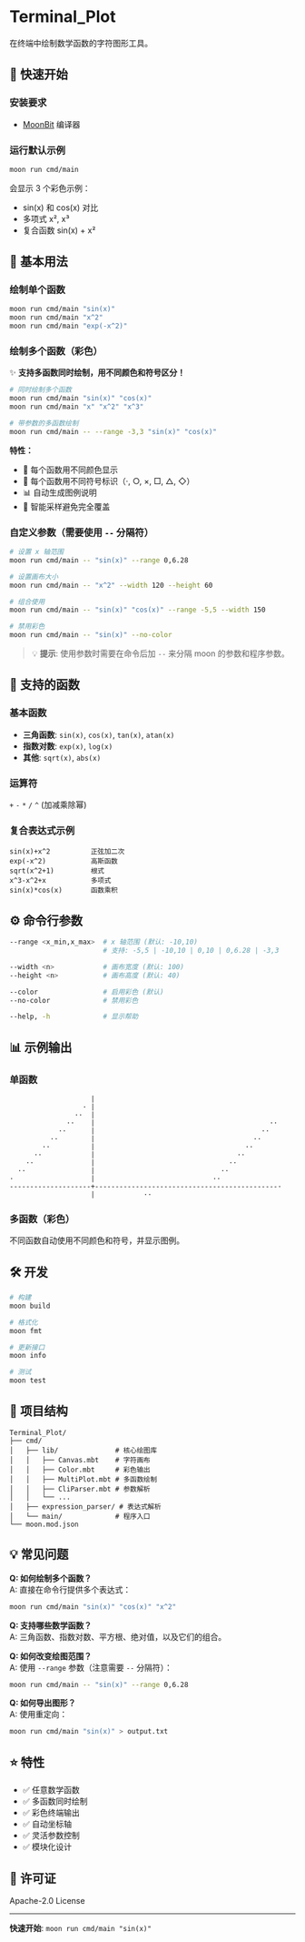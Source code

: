 # Terminal_Plot

在终端中绘制数学函数的字符图形工具。

## 🚀 快速开始

### 安装要求
- [MoonBit](https://www.moonbitlang.com/) 编译器

### 运行默认示例
```bash
moon run cmd/main
```

会显示 3 个彩色示例：
- sin(x) 和 cos(x) 对比
- 多项式 x², x³
- 复合函数 sin(x) + x²

## 📖 基本用法

### 绘制单个函数
```bash
moon run cmd/main "sin(x)"
moon run cmd/main "x^2"
moon run cmd/main "exp(-x^2)"
```

### 绘制多个函数（彩色）

✨ **支持多函数同时绘制，用不同颜色和符号区分！**

```bash
# 同时绘制多个函数
moon run cmd/main "sin(x)" "cos(x)"
moon run cmd/main "x" "x^2" "x^3"

# 带参数的多函数绘制
moon run cmd/main -- --range -3,3 "sin(x)" "cos(x)"
```

**特性：**
- 🎨 每个函数用不同颜色显示
- 🔣 每个函数用不同符号标识（·, ○, ×, □, △, ◇）
- 📊 自动生成图例说明
- 🎯 智能采样避免完全覆盖

### 自定义参数（需要使用 `--` 分隔符）
```bash
# 设置 x 轴范围
moon run cmd/main -- "sin(x)" --range 0,6.28

# 设置画布大小
moon run cmd/main -- "x^2" --width 120 --height 60

# 组合使用
moon run cmd/main -- "sin(x)" "cos(x)" --range -5,5 --width 150

# 禁用彩色
moon run cmd/main -- "sin(x)" --no-color
```

> 💡 **提示**: 使用参数时需要在命令后加 `--` 来分隔 moon 的参数和程序参数。

## 🎨 支持的函数

### 基本函数
- **三角函数**: `sin(x)`, `cos(x)`, `tan(x)`, `atan(x)`
- **指数对数**: `exp(x)`, `log(x)`
- **其他**: `sqrt(x)`, `abs(x)`

### 运算符
`+` `-` `*` `/` `^` (加减乘除幂)

### 复合表达式示例
```
sin(x)+x^2          正弦加二次
exp(-x^2)           高斯函数
sqrt(x^2+1)         根式
x^3-x^2+x           多项式
sin(x)*cos(x)       函数乘积
```

## ⚙️ 命令行参数

```bash
--range <x_min,x_max>  # x 轴范围 (默认: -10,10)
                       # 支持: -5,5 | -10,10 | 0,10 | 0,6.28 | -3,3

--width <n>            # 画布宽度 (默认: 100)
--height <n>           # 画布高度 (默认: 40)

--color                # 启用彩色 (默认)
--no-color             # 禁用彩色

--help, -h             # 显示帮助
```

## 📊 示例输出

### 单函数
```
                    |                                              
                  · |                                              
                ··  |                                              
              ··    |                                           ·· 
            ··      |                                         ··   
          ··        |                                       ··     
        ··          |                                     ··       
      ··            |                                   ··         
    ··              |                                 ··           
  ··                |                               ··             
·                   |                             ··               
--------------------+---------------------------------------------·
                    |            ··                                
```

### 多函数（彩色）
不同函数自动使用不同颜色和符号，并显示图例。

## 🛠️ 开发

```bash
# 构建
moon build

# 格式化
moon fmt

# 更新接口
moon info

# 测试
moon test
```

## 📂 项目结构

```
Terminal_Plot/
├── cmd/
│   ├── lib/              # 核心绘图库
│   │   ├── Canvas.mbt    # 字符画布
│   │   ├── Color.mbt     # 彩色输出
│   │   ├── MultiPlot.mbt # 多函数绘制
│   │   ├── CliParser.mbt # 参数解析
│   │   └── ...
│   ├── expression_parser/ # 表达式解析
│   └── main/             # 程序入口
└── moon.mod.json
```

## 💡 常见问题

**Q: 如何绘制多个函数？**  
A: 直接在命令行提供多个表达式：
```bash
moon run cmd/main "sin(x)" "cos(x)" "x^2"
```

**Q: 支持哪些数学函数？**  
A: 三角函数、指数对数、平方根、绝对值，以及它们的组合。

**Q: 如何改变绘图范围？**  
A: 使用 `--range` 参数（注意需要 `--` 分隔符）：
```bash
moon run cmd/main -- "sin(x)" --range 0,6.28
```

**Q: 如何导出图形？**  
A: 使用重定向：
```bash
moon run cmd/main "sin(x)" > output.txt
```

## ⭐ 特性

- ✅ 任意数学函数
- ✅ 多函数同时绘制
- ✅ 彩色终端输出
- ✅ 自动坐标轴
- ✅ 灵活参数控制
- ✅ 模块化设计

## 📝 许可证

Apache-2.0 License

---

**快速开始**: `moon run cmd/main "sin(x)"`
